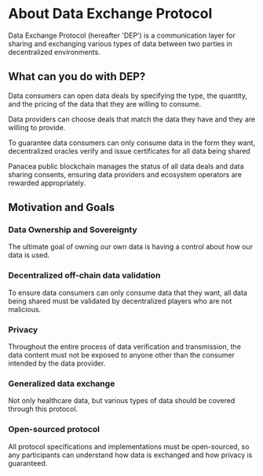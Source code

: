 # About Data Exchange Protocol

Data Exchange Protocol (hereafter 'DEP') is a communication layer for sharing and exchanging various types of data
between two parties in decentralized environments.


## What can you do with DEP?

Data consumers can open data deals by specifying the type, the quantity, and the pricing of the data that they are willing to consume. 

Data providers can choose deals that match the data they have and they are willing to provide.

To guarantee data consumers can only consume data in the form they want,
decentralized oracles verify and issue certificates for all data being shared

Panacea public blockchain manages the status of all data deals and data sharing consents,
ensuring data providers and ecosystem operators are rewarded appropriately.


## Motivation and Goals

### Data Ownership and Sovereignty

The ultimate goal of owning our own data is having a control about how our data is used.

### Decentralized off-chain data validation

To ensure data consumers can only consume data that they want, all data being shared must be validated by
decentralized players who are not malicious.

### Privacy

Throughout the entire process of data verification and transmission,
the data content must not be exposed to anyone other than the consumer intended by the data provider.

### Generalized data exchange

Not only healthcare data, but various types of data should be covered through this protocol.

### Open-sourced protocol

All protocol specifications and implementations must be open-sourced, so any participants can understand
how data is exchanged and how privacy is guaranteed.